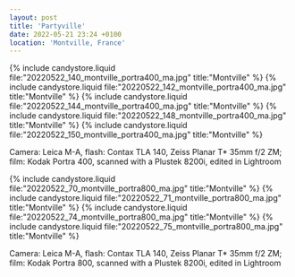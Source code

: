 ```yaml
---
layout: post
title: 'Partyville'
date: 2022-05-21 23:24 +0100
location: 'Montville, France'
---
```


{% include candystore.liquid file:"20220522_140_montville_portra400_ma.jpg" title:"Montville" %}
{% include candystore.liquid file:"20220522_142_montville_portra400_ma.jpg" title:"Montville" %}
{% include candystore.liquid file:"20220522_144_montville_portra400_ma.jpg" title:"Montville" %}
{% include candystore.liquid file:"20220522_148_montville_portra400_ma.jpg" title:"Montville" %}
{% include candystore.liquid file:"20220522_150_montville_portra400_ma.jpg" title:"Montville" %}

Camera: Leica M-A, flash: Contax TLA 140, Zeiss Planar T\* 35mm f/2 ZM; film: Kodak Portra 400, scanned with a Plustek 8200i, edited in Lightroom

{% include candystore.liquid file:"20220522_70_montville_portra800_ma.jpg" title:"Montville" %}
{% include candystore.liquid file:"20220522_71_montville_portra800_ma.jpg" title:"Montville" %}
{% include candystore.liquid file:"20220522_74_montville_portra800_ma.jpg" title:"Montville" %}
{% include candystore.liquid file:"20220522_75_montville_portra800_ma.jpg" title:"Montville" %}

Camera: Leica M-A, flash: Contax TLA 140, Zeiss Planar T\* 35mm f/2 ZM; film: Kodak Portra 800, scanned with a Plustek 8200i, edited in Lightroom
